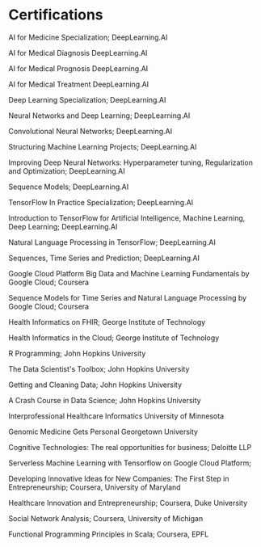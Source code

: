 # Certifications

AI for Medicine Specialization;
    DeepLearning.AI

AI for Medical Diagnosis
    DeepLearning.AI

AI for Medical Prognosis
    DeepLearning.AI

AI for Medical Treatment
    DeepLearning.AI

Deep Learning Specialization;
    DeepLearning.AI

Neural Networks and Deep Learning;
    DeepLearning.AI

Convolutional Neural Networks;
    DeepLearning.AI

Structuring Machine Learning Projects;
    DeepLearning.AI

Improving Deep Neural Networks:  Hyperparameter tuning, Regularization and Optimization;
    DeepLearning.AI

Sequence Models;
    DeepLearning.AI

TensorFlow In Practice Specialization;
    DeepLearning.AI

Introduction to TensorFlow for Artificial Intelligence, Machine Learning, Deep Learning;
    DeepLearning.AI

Natural Language Processing in TensorFlow;
    DeepLearning.AI

Sequences, Time Series and Prediction;
    DeepLearning.AI

Google Cloud Platform Big Data and Machine Learning Fundamentals by Google Cloud;
    Coursera

Sequence Models for Time Series and Natural Language Processing by Google Cloud;
    Coursera

Health Informatics on FHIR;
    George Institute of Technology

Health Informatics in the Cloud;
    George Institute of Technology

R Programming;
    John Hopkins University

The Data Scientist's Toolbox;
    John Hopkins University

Getting and Cleaning Data;
    John Hopkins University

A Crash Course in Data Science;
    John Hopkins University

Interprofessional Healthcare Informatics
    University of Minnesota

Genomic Medicine Gets Personal
    Georgetown University

Cognitive Technologies: The real opportunities for business;
    Deloitte LLP

Serverless Machine Learning with Tensorflow on Google Cloud Platform;

Developing Innovative Ideas for New Companies: The First Step in Entrepreneurship;
    Coursera, University of Maryland

Healthcare Innovation and Entrepreneurship;
    Coursera, Duke University

Social Network Analysis;
    Coursera, University of Michigan

Functional Programming Principles in Scala;
    Coursera, EPFL